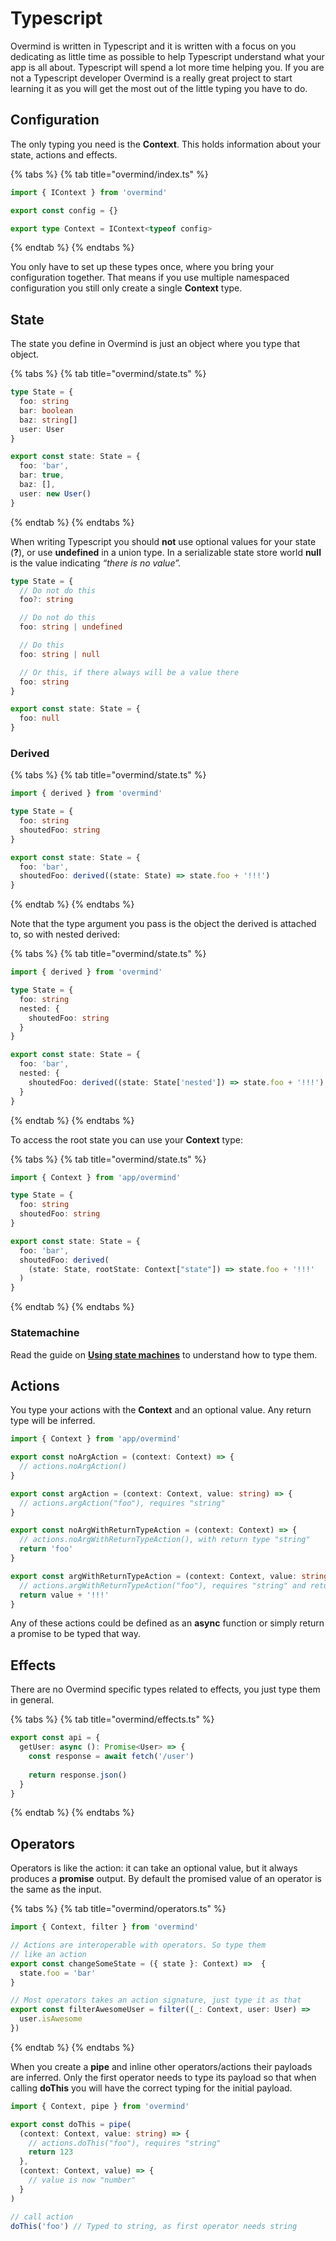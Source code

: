 # Typescript

Overmind is written in Typescript and it is written with a focus on you dedicating as little time as possible to help Typescript understand what your app is all about. Typescript will spend a lot more time helping you. If you are not a Typescript developer Overmind is a really great project to start learning it as you will get the most out of the little typing you have to do.

## Configuration

The only typing you need is the **Context**. This holds information about your state, actions and effects.

{% tabs %}
{% tab title="overmind/index.ts" %}
```typescript
import { IContext } from 'overmind'

export const config = {}

export type Context = IContext<typeof config>
```
{% endtab %}
{% endtabs %}

You only have to set up these types once, where you bring your configuration together. That means if you use multiple namespaced configuration you still only create a single **Context** type.

## State

The state you define in Overmind is just an object where you type that object.

{% tabs %}
{% tab title="overmind/state.ts" %}
```typescript
type State = {
  foo: string
  bar: boolean
  baz: string[]
  user: User
}

export const state: State = {
  foo: 'bar',
  bar: true,
  baz: [],
  user: new User()
}
```
{% endtab %}
{% endtabs %}

When writing Typescript you should **not** use optional values for your state \(**?**\), or use **undefined** in a union type. In a serializable state store world **null** is the value indicating _“there is no value”._

```typescript
type State = {
  // Do not do this
  foo?: string

  // Do not do this
  foo: string | undefined

  // Do this
  foo: string | null

  // Or this, if there always will be a value there
  foo: string
}

export const state: State = {
  foo: null
}
```

### Derived

{% tabs %}
{% tab title="overmind/state.ts" %}
```typescript
import { derived } from 'overmind'

type State = {
  foo: string
  shoutedFoo: string
}

export const state: State = {
  foo: 'bar',
  shoutedFoo: derived((state: State) => state.foo + '!!!')
}
```
{% endtab %}
{% endtabs %}

Note that the type argument you pass is the object the derived is attached to, so with nested derived:

{% tabs %}
{% tab title="overmind/state.ts" %}
```typescript
import { derived } from 'overmind'

type State = {
  foo: string
  nested: {
    shoutedFoo: string
  }
}

export const state: State = {
  foo: 'bar',
  nested: {
    shoutedFoo: derived((state: State['nested']) => state.foo + '!!!')
  }
}
```
{% endtab %}
{% endtabs %}

To access the root state you can use your **Context** type:

{% tabs %}
{% tab title="overmind/state.ts" %}
```typescript
import { Context } from 'app/overmind'

type State = {
  foo: string
  shoutedFoo: string
}

export const state: State = {
  foo: 'bar',
  shoutedFoo: derived(
    (state: State, rootState: Context["state"]) => state.foo + '!!!'
  )
}
```
{% endtab %}
{% endtabs %}

### Statemachine

Read the guide on [**Using state machines**](../guides-1/using-state-machines.md) to understand how to type them.

## Actions

You type your actions with the **Context** and an optional value. Any return type will be inferred.

```typescript
import { Context } from 'app/overmind'

export const noArgAction = (context: Context) => {
  // actions.noArgAction()
}

export const argAction = (context: Context, value: string) => {
  // actions.argAction("foo"), requires "string"
}

export const noArgWithReturnTypeAction = (context: Context) => {
  // actions.noArgWithReturnTypeAction(), with return type "string"
  return 'foo'
}

export const argWithReturnTypeAction = (context: Context, value: string) => {
  // actions.argWithReturnTypeAction("foo"), requires "string" and returns "string"
  return value + '!!!'
}
```

Any of these actions could be defined as an **async** function or simply return a promise to be typed that way.

## Effects

There are no Overmind specific types related to effects, you just type them in general.

{% tabs %}
{% tab title="overmind/effects.ts" %}
```typescript
export const api = {
  getUser: async (): Promise<User> => {
    const response = await fetch('/user')
    
    return response.json()
  }
}
```
{% endtab %}
{% endtabs %}

## Operators

Operators is like the action: it can take an optional value, but it always produces a **promise** output. By default the promised value of an operator is the same as the input.

{% tabs %}
{% tab title="overmind/operators.ts" %}
```typescript
import { Context, filter } from 'overmind'

// Actions are interoperable with operators. So type them
// like an action
export const changeSomeState = ({ state }: Context) =>  {
  state.foo = 'bar'
}

// Most operators takes an action signature, just type it as that
export const filterAwesomeUser = filter((_: Context, user: User) => 
  user.isAwesome
})
```
{% endtab %}
{% endtabs %}

When you create a **pipe** and inline other operators/actions their payloads are inferred. Only the first operator needs to type its payload so that when calling **doThis** you will have the correct typing for the initial payload.

```typescript
import { Context, pipe } from 'overmind'

export const doThis = pipe(
  (context: Context, value: string) => {
    // actions.doThis("foo"), requires "string"
    return 123
  },
  (context: Context, value) => {
    // value is now "number"
  }
)

// call action
doThis('foo') // Typed to string, as first operator needs string
```

